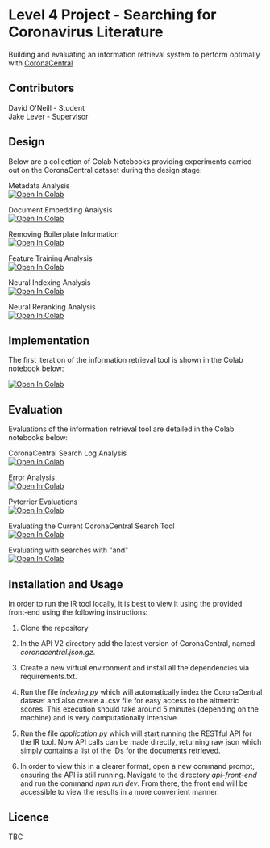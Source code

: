 # Level 4 Project - Searching for Coronavirus Literature

Building and evaluating an information retrieval system to perform optimally with [CoronaCentral](https://coronacentral.ai/)

## Contributors

David O'Neill - Student</br>
Jake Lever - Supervisor

## Design

Below are a collection of Colab Notebooks providing experiments carried out on the CoronaCentral dataset during the design stage:

Metadata Analysis</br>
[![Open In Colab](https://colab.research.google.com/assets/colab-badge.svg)](https://colab.research.google.com/drive/1b5oL0K_blDHHBnFKBPsxYISg9W6HojXO?usp=sharing)

Document Embedding Analysis</br>
[![Open In Colab](https://colab.research.google.com/assets/colab-badge.svg)](https://colab.research.google.com/drive/1eQIZUgrNlgZHViHKBc5HCMoFi3rS6KZ_?usp=sharing)

Removing Boilerplate Information</br>
[![Open In Colab](https://colab.research.google.com/assets/colab-badge.svg)](https://colab.research.google.com/drive/1L2VaXN7czK3iZfboi5r-lbRXj4nm7MUc?usp=sharing)

Feature Training Analysis</br>
[![Open In Colab](https://colab.research.google.com/assets/colab-badge.svg)](https://colab.research.google.com/drive/16JLjoqqwPkfmpLh9hBNMS6CMxBqr8nvo?usp=sharing)

Neural Indexing Analysis</br>
[![Open In Colab](https://colab.research.google.com/assets/colab-badge.svg)](https://colab.research.google.com/drive/1-mVRfvf0SlOPlfjumdcF8ulxIUe6aNSD?usp=sharing)

Neural Reranking Analysis</br>
[![Open In Colab](https://colab.research.google.com/assets/colab-badge.svg)](https://colab.research.google.com/drive/15d1H5gO6_hEYsOsQdT5Pg7XI1Zjjys-9?usp=sharing)

## Implementation

The first iteration of the information retrieval tool is shown in the Colab notebook below:</br>

[![Open In Colab](https://colab.research.google.com/assets/colab-badge.svg)](https://colab.research.google.com/drive/17ouHiejxzF8bG_JGqq8efg56cBOMHgb-?usp=sharing)

## Evaluation

Evaluations of the information retrieval tool are detailed in the Colab notebooks below:

CoronaCentral Search Log Analysis</br>
[![Open In Colab](https://colab.research.google.com/assets/colab-badge.svg)](https://colab.research.google.com/drive/1iVV0BnRDYnh3itJti2XeG37c1Rog9_sN?usp=sharing)

Error Analysis</br>
[![Open In Colab](https://colab.research.google.com/assets/colab-badge.svg)](https://colab.research.google.com/drive/11ffvxjqEDkW7E7sPsif74ILeA67YV5nj?usp=sharing)

Pyterrier Evaluations</br>
[![Open In Colab](https://colab.research.google.com/assets/colab-badge.svg)](https://colab.research.google.com/drive/16O3MBTAb1LX_fk2jxB118oVyvzCh3-1p?usp=sharing)

Evaluating the Current CoronaCentral Search Tool</br>
[![Open In Colab](https://colab.research.google.com/assets/colab-badge.svg)](https://colab.research.google.com/drive/1aOiVSNrOw6w97upd-GARGAOFDTJWN5WB?usp=sharing)

Evaluating with searches with "and"</br>
[![Open In Colab](https://colab.research.google.com/assets/colab-badge.svg)](https://colab.research.google.com/drive/1JK_StdUl0XtIJesq0c8gqykspqJlmMEf?usp=sharing)

## Installation and Usage

In order to run the IR tool locally, it is best to view it using the provided front-end using the following instructions:

1. Clone the repository

2. In the API V2 directory add the latest version of CoronaCentral, named <em>coronacentral.json.gz</em>.

3. Create a new virtual environment and install all the dependencies via requirements.txt.

4. Run the file <em>indexing.py</em> which will automatically index the CoronaCentral dataset and also create a .csv file for easy access to the altmetric scores. This execution should take around 5 minutes (depending on the machine) and is very computationally intensive.

5. Run the file <em>application.py</em> which will start running the RESTful API for the IR tool. Now API calls can be made directly, returning raw json which simply contains a list of the IDs for the documents retrieved.

6. In order to view this in a clearer format, open a new command prompt, ensuring the API is still running. Navigate to the directory <em>api-front-end</em> and run the command <em>npm run dev</em>. From there, the front end will be accessible to view the results in a more convenient manner.

## Licence

TBC
